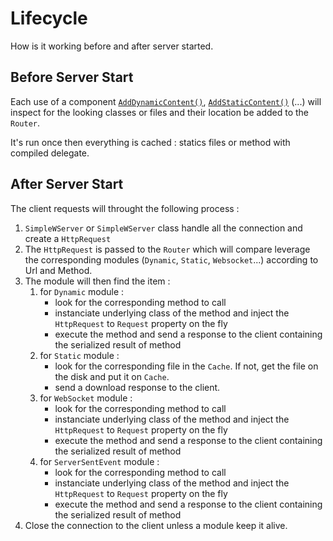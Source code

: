 # Lifecycle

How is it working before and after server started.


## Before Server Start

Each use of a component [`AddDynamicContent()`](../reference/simplewserver#adddynamiccontent), [`AddStaticContent()`](../reference/simplewserver#addstaticcontent) (...) will inspect for the looking classes or files and their location be added to the `Router`.

It's run once then everything is cached : statics files or method with compiled delegate.


## After Server Start

The client requests will throught the following process :

1. `SimpleWServer` or `SimpleWServer` class handle all the connection and create a `HttpRequest`
2. The `HttpRequest` is passed to the `Router` which will compare leverage the corresponding modules (`Dynamic`, `Static`, `Websocket`...) according to Url and Method.
3. The module will then find the item :
    1. for `Dynamic` module :
        - look for the corresponding method to call
        - instanciate underlying class of the method and inject the `HttpRequest` to `Request` property on the fly
        - execute the method and send a response to the client containing the serialized result of method
    2. for `Static` module :
        - look for the corresponding file in the `Cache`. If not, get the file on the disk and put it on `Cache`.
        - send a download response to the client.
    3. for `WebSocket` module :
        - look for the corresponding method to call
        - instanciate underlying class of the method and inject the `HttpRequest` to `Request` property on the fly
        - execute the method and send a response to the client containing the serialized result of method
    4. for `ServerSentEvent` module :
        - look for the corresponding method to call
        - instanciate underlying class of the method and inject the `HttpRequest` to `Request` property on the fly
        - execute the method and send a response to the client containing the serialized result of method
4. Close the connection to the client unless a module keep it alive.